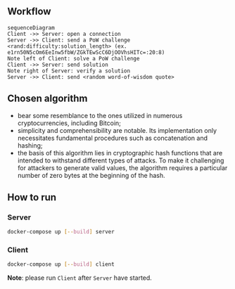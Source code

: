 ## Workflow
```mermaid
sequenceDiagram
Client ->> Server: open a connection
Server ->> Client: send a PoW challenge <rand:difficulty:solution_length> (ex. e1rn50N5cOm6EeInw5fbW/ZGkTEwScC6DjOOVhsHITc=:20:8)
Note left of Client: solve a PoW challenge
Client ->> Server: send solution
Note right of Server: verify a solution
Server ->> Client: send <random word-of-wisdom quote>
```

## Chosen algorithm
* bear some resemblance to the ones utilized in numerous cryptocurrencies, including Bitcoin;
* simplicity and comprehensibility are notable. Its implementation only necessitates fundamental procedures such as concatenation and hashing;
* the basis of this algorithm lies in cryptographic hash functions that are intended to withstand different types of attacks. To make it challenging for attackers to generate valid values, the algorithm requires a particular number of zero bytes at the beginning of the hash.

## How to run
### Server
```sh
docker-compose up [--build] server
```

### Client
```sh
docker-compose up [--build] client
```
**Note**: please run `Client` after `Server` have started.